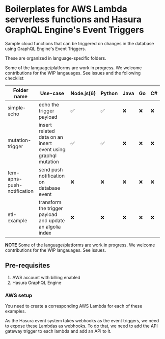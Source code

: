 # Boilerplates for AWS Lambda serverless functions and Hasura GraphQL Engine's Event Triggers

Sample cloud functions that can be triggered on changes in the database using GraphQL Engine's Event Triggers.

These are organized in language-specific folders.

Some of the language/platforms are work in progress. We welcome contributions for the WIP langauages. See issues and the following checklist:

| Folder name | Use-case       | Node.js(6) | Python | Java | Go | C#	
|-------------|---------|--------|------|----|---|---	
| simple-echo | echo the trigger payload  | ✅ | ✅ | ❌ | ❌ | ❌ 	
| mutation-trigger | insert related data on an insert event using graphql mutation | ✅ | ✅ | ❌ | ❌ | ❌ 	
| fcm-apns-push-notification | send push notification on database event | ❌ | ❌ | ❌ | ❌ | ❌	
| etl-example | transform the trigger payload and update an algolia index | ❌ | ❌ | ❌ | ❌ | ❌	

**NOTE**
Some of the language/platforms are work in progress. We welcome contributions for the WIP langauages. See issues.


## Pre-requisites

1. AWS account with billing enabled
2. Hasura GraphQL Engine

### AWS setup
You need to create a corresponding AWS Lambda for each of these examples.

As the Hasura event system takes webhooks as the event triggers, we need to expose these Lambdas as webhooks. To do that, we need to add the API gateway trigger to each lambda and add an API to it.
